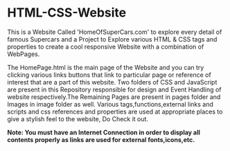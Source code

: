 # HTML-CSS-Website
This is a Website Called 'HomeOfSuperCars.com' to explore every detail of famous Supercars and a Project to Explore various HTML & CSS 
tags and properties to create a cool responsive Website with a combination of WebPages.

The HomePage.html is the main page of the Website and you can try clicking various links buttons that link to particular page or 
reference of interest that are a part of this website. Two folders of CSS and JavaScript  are present in this Repository responsible 
for design and Event Handling of website respectively.The Remaining Pages are present in pages folder and Images in image folder 
as well. Various tags,functions,external links and scripts and css references and properties are used at appropriate places to give 
a stylish feel to the website, Do Check it out.

**Note: You must have an Internet Connection in order to display all contents properly as links are used for external fonts,icons,etc.**
